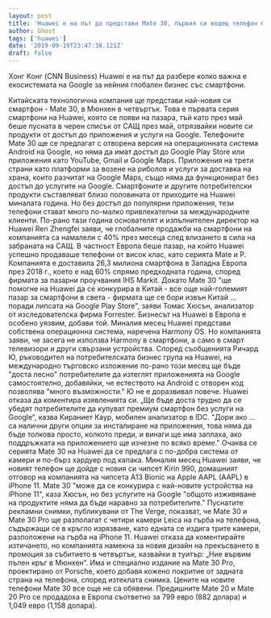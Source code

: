 ```yaml
---
layout: post
title: 'Huawei е на път да представи Mate 30, първия си водещ телефон без услуги на Google'
author: Ghost
tags: ['huawei']
date: '2019-09-19T23:47:38.121Z'
draft: false
---
```


Хонг Конг (CNN Business) Huawei е на път да разбере колко важна е екосистемата на Google за нейния глобален бизнес със смартфони.

Китайската технологична компания ще представи най-новия си смартфон - Mate 30, в Мюнхен в четвъртък. Това е първата серия смартфони на Huawei, която се появи на пазара, тъй като през май беше пусната в черен списък от САЩ през май, отрязвайки новите си продукти от достъп до приложения и услуги на Google.
Телефоните Mate 30 ще се предлагат с отворена версия на операционната система Android на Google, но няма да имат достъп до Google Play Store или приложения като YouTube, Gmail и Google Maps. Приложения на трети страни като платформи за возене на риболов и услуги за доставка на храна, които разчитат на Google Maps, също няма да функционират без достъп до услугите на Google.
Смартфоните и другите потребителски продукти съставляват близо половината от приходите на Huawei миналата година. Но без достъп до популярни приложения, тези телефони стават много по-малко привлекателни за международните клиенти. По-рано тази година основателят и изпълнителен директор на Huawei Ren Zhengfei заяви, че глобалните продажби на смартфони на компанията са намалели с 40% през месеца след влизането в сила на забраната на САЩ.
В частност Европа беше пазар, на който Huawei успешно продаваше телефони от висок клас, като серията Mate и P. Компанията е доставила 26,3 милиона смартфона в Западна Европа през 2018 г., което е над 60% спрямо предходната година, според фирмата за пазарни проучвания IHS Markit.
Докато Mate 30 "ще помогне на Huawei да се конкурира в Китай - все още най-големият пазар за смартфони в света - фирмата ще се бори извън Китай ... поради липсата на Google Play Store", заяви Томас Хюсън, анализатор от изследователска фирма Forrester. Бизнесът на Huawei в Европа е особено уязвим, добави той.
Миналия месец Huawei представи собствена операционна система, наречена Harmony OS. Но компанията заяви, че засега не използва Harmony в смартфони, а само в смарт телевизори и други свързани устройства.
Според съобщенията Ричард Ю, ръководител на потребителската бизнес група на Huawei, на международно търговско изложение по-рано този месец ще бъде "доста лесно" потребителите да изтеглят приложенията на Google самостоятелно, добавяйки, че естеството на Android с отворен код позволява "много възможности." Ю не е доразвивал повече. Huawei отказа да коментира изявленията си.
„Ще бъде доста трудно да се убедят потребителите да купуват премиум смартфон без услуги на Google“, казва Кираниет Каур, мобилен анализатор в IDC. "Дори ако ... са налични други опции за инсталиране на приложения, това няма да бъде толкова просто, колкото преди, и винаги ще има заплаха, ако поддръжката на приложението ще изчезне по всяко време."
Очаква се серията Mate 30 на Huawei да се предлага с по-добра система от камери и по-бърз хардуер под капака. Миналия месец Huawei заяви, че новият телефон ще дойде с новия си чипсет Kirin 990, домашният отговор на компанията на чипсета A13 Bionic на Apple AAPL (AAPL) в iPhone 11.
Mate 30 "може да се конкурира с най-новите устройства на iPhone 11", каза Хюсън, но без услугите на Google "общото изживяване на продуктите няма да бъде наравно за потребителите."
Пуснатите рекламни снимки, публикувани от The Verge, показват, че Mate 30 и Mate 30 Pro ще разполагат с четири камери Leica на гърба на телефона, съдържащи се в кръгло изрязване, като едната се издига трите камери, разположени на гърба на iPhone 11. Huawei отказа да коментирайте изтичането, но компанията намекна за новия дизайн на прекъсването в промоция за събитието в четвъртък, казвайки в туитър: „Ние вървим пълен кръг в Мюнхен“.
Има и специално издание на Mate 30 Pro, проектирано от Porsche, което добавя кожено покритие от задната страна на телефона, според изтеклата снимка.
Цените на новите телефони Mate 30 все още не са обявени. Предишните Mate 20 и Mate 20 Pro се продадоха в Европа съответно за 799 евро (882 долара) и 1,049 евро (1,158 долара).